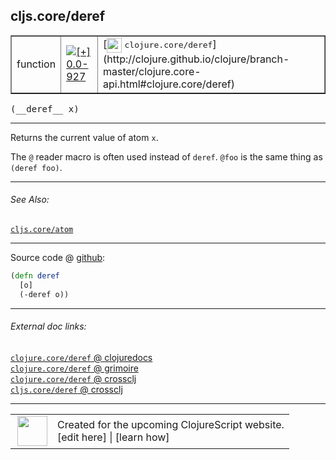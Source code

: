 ## cljs.core/deref



 <table border="1">
<tr>
<td>function</td>
<td><a href="https://github.com/cljsinfo/cljs-api-docs/tree/0.0-927"><img valign="middle" alt="[+] 0.0-927" title="Added in 0.0-927" src="https://img.shields.io/badge/+-0.0--927-lightgrey.svg"></a> </td>
<td>
[<img height="24px" valign="middle" src="http://i.imgur.com/1GjPKvB.png"> <samp>clojure.core/deref</samp>](http://clojure.github.io/clojure/branch-master/clojure.core-api.html#clojure.core/deref)
</td>
</tr>
</table>


 <samp>
(__deref__ x)<br>
</samp>

---

Returns the current value of atom `x`.

The `@` reader macro is often used instead of `deref`. `@foo` is the same thing
as `(deref foo)`.



---


###### See Also:

[`cljs.core/atom`](../cljs.core/atom.md)<br>

---




Source code @ [github](https://github.com/clojure/clojurescript/blob/r1933/src/cljs/cljs/core.cljs#L6949-L6951):

```clj
(defn deref
  [o]
  (-deref o))
```

<!--
Repo - tag - source tree - lines:

 <pre>
clojurescript @ r1933
└── src
    └── cljs
        └── cljs
            └── <ins>[core.cljs:6949-6951](https://github.com/clojure/clojurescript/blob/r1933/src/cljs/cljs/core.cljs#L6949-L6951)</ins>
</pre>

-->

---



###### External doc links:

[`clojure.core/deref` @ clojuredocs](http://clojuredocs.org/clojure.core/deref)<br>
[`clojure.core/deref` @ grimoire](http://conj.io/store/v1/org.clojure/clojure/1.7.0-beta3/clj/clojure.core/deref/)<br>
[`clojure.core/deref` @ crossclj](http://crossclj.info/fun/clojure.core/deref.html)<br>
[`cljs.core/deref` @ crossclj](http://crossclj.info/fun/cljs.core.cljs/deref.html)<br>

---

 <table>
<tr><td>
<img valign="middle" align="right" width="48px" src="http://i.imgur.com/Hi20huC.png">
</td><td>
Created for the upcoming ClojureScript website.<br>
[edit here] | [learn how]
</td></tr></table>

[edit here]:https://github.com/cljsinfo/cljs-api-docs/blob/master/cljsdoc/cljs.core/deref.cljsdoc
[learn how]:https://github.com/cljsinfo/cljs-api-docs/wiki/cljsdoc-files

<!--

This information was too distracting to show to readers, but I'll leave it
commented here since it is helpful to:

- pretty-print the data used to generate this document
- and show how to retrieve that data



The API data for this symbol:

```clj
{:description "Returns the current value of atom `x`.\n\nThe `@` reader macro is often used instead of `deref`. `@foo` is the same thing\nas `(deref foo)`.",
 :ns "cljs.core",
 :name "deref",
 :signature ["[x]"],
 :history [["+" "0.0-927"]],
 :type "function",
 :related ["cljs.core/atom"],
 :full-name-encode "cljs.core/deref",
 :source {:code "(defn deref\n  [o]\n  (-deref o))",
          :title "Source code",
          :repo "clojurescript",
          :tag "r1933",
          :filename "src/cljs/cljs/core.cljs",
          :lines [6949 6951]},
 :full-name "cljs.core/deref",
 :clj-symbol "clojure.core/deref"}

```

Retrieve the API data for this symbol:

```clj
;; from Clojure REPL
(require '[clojure.edn :as edn])
(-> (slurp "https://raw.githubusercontent.com/cljsinfo/cljs-api-docs/catalog/cljs-api.edn")
    (edn/read-string)
    (get-in [:symbols "cljs.core/deref"]))
```

-->
